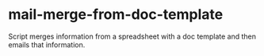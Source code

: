 # mail-merge-from-doc-template
Script merges information from a spreadsheet with a doc template and then emails that information.
